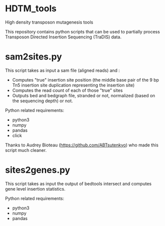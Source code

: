 # HDTM_tools
High density transposon mutagenesis tools

This repository contains python scripts that can be used to partially process Transposon Directed Insertion Sequencing (TraDIS) data.

# sam2sites.py

  This script takes as input a sam file (aligned reads) and :
  - Computes "true" insertion site position (the middle base pair of the 9 bp Tn5 insertion site duplication representing the insertion site)
  - Computes the read count of each of those "true" sites
  - Outputs bed and bedgraph file, stranded or not, normalized (based on the sequencing depth) or not.

  Python related requirements:
  - python3
  - numpy
  - pandas
  - click
  
  Thanks to Audrey Bioteau (https://github.com/ABTsutenkyo) who made this script much cleaner.


# sites2genes.py

  This script takes as input the output of bedtools intersect and computes gene level insertion statistics.


  Python related requirements:
  - python3
  - numpy
  - pandas
